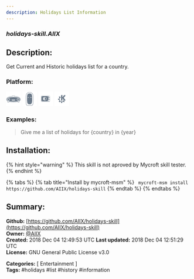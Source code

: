 ```yaml
---
description: Holidays List Information
---
```


### _holidays-skill.AIIX_  
## Description:  
Get Current and Historic holidays list for a country.  
  
  
### Platform:  
 ![Mark I](../.gitbook/assets/mark-1-icon.png)  ![Mark II](../.gitbook/assets/mark-2-icon.png)  ![Picroft](../.gitbook/assets/picroft-icon.png)  ![plasmoid](../.gitbook/assets/kde.png)   
### Examples:  
> Give me a list of holidays for {country} in {year}  
  
## Installation:  
{% hint style="warning" %}
This skill is not aproved by Mycroft skill tester.
{% endhint %}
    
{% tabs %}
{% tab title="Install by mycroft-msm" %}
``` mycroft-msm install https://github.com/AIIX/holidays-skill```
{% endtab %}
  {% endtabs %}
    
## Summary:  
**Github:** [https://github.com/AIIX/holidays-skill](https://github.com/AIIX/holidays-skill)  
**Owner:** [@AIIX](https://github.com/AIIX)  
**Created:** 2018 Dec 04 12:49:53 UTC  **Last updated:** 2018 Dec 04 12:51:29 UTC  
**License:** GNU General Public License v3.0  
  
**Categories:** [ Entertainment ]   
**Tags:** \#holidays \#list \#history \#information   
